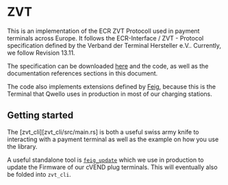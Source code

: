 # ZVT

This is an implementation of the ECR ZVT Protocoll used in payment terminals
across Europe. It follows the ECR-Interface / ZVT - Protocol specification
defined by the Verband der Terminal Hersteller e.V.. Currently, we follow
Revision 13.11.

The specification can be downloaded
[here](https://www.terminalhersteller.de/downloads.aspx) and the code, as well
as the documentation references sections in this document.

The code also implements extensions defined by
[Feig](https://www.feig-payment.de/), because this is the Terminal that Qwello
uses in production in most of our charging stations.

## Getting started

The [zvt_cli][zvt_cli/src/main.rs] is both a useful swiss army knife to
interacting with a payment terminal as well as the example on how you use the
library. 

A useful standalone tool is [`feig_update`](zvt/src/bin/feig_update/main.rs)
which we use in production to update the Firmware of our cVEND plug terminals.
This will eventually also be folded into `zvt_cli`.

